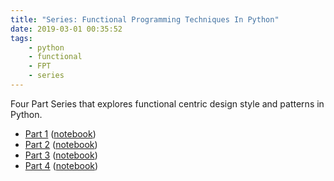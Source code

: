 ```yaml
---
title: "Series: Functional Programming Techniques In Python"
date: 2019-03-01 00:35:52
tags: 
    - python 
    - functional
    - FPT
    - series
---
```


Four Part Series that explores functional centric design style and patterns in Python.

- [Part 1](https://mpkocher.github.io/2019/01/30/Functional-Python-Part-1/) ([notebook](https://gist.github.com/mpkocher/d1948e54c7863b1548ec4639df44b954))
- [Part 2](https://mpkocher.github.io/2019/02/02/Functional-Python-Part-2/) ([notebook](https://gist.github.com/mpkocher/517d9e72536346de505bff47199a9b24))
- [Part 3](https://mpkocher.github.io/2019/02/28/Functional-Python-Part-3/) ([notebook](https://gist.github.com/mpkocher/4e261b38d8b1c76a7f6dd8e9a95a4873))
- [Part 4](https://mpkocher.github.io/2019/03/01/Functional-Python-Part-4/) ([notebook](https://gist.github.com/mpkocher/88f01a6237df44a8a01b51fb58cbb544))


